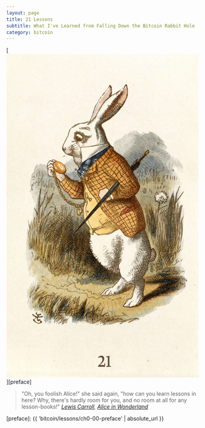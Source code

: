 ```yaml
---
layout: page
title: 21 Lessons
subtitle: What I've Learned from Falling Down the Bitcoin Rabbit Hole
category: bitcoin
---
```


[![21 Lessons - What I've Learned from Falling Down the Bitcoin Rabbit Hole](/assets/images/21-lessons-cover-rabbit.jpg)][preface]

> "Oh, you foolish Alice!" she said again, "how can you learn lessons in here?
> Why, there's hardly room for you, and no room at all for any lesson-books!"
> <cite>[Lewis Carroll][carroll], [Alice in Wonderland][alice]</cite>

[preface]: {{ 'bitcoin/lessons/ch0-00-preface' | absolute_url }}

<!-- Wikipedia -->
[alice]: https://en.wikipedia.org/wiki/Alice%27s_Adventures_in_Wonderland
[carroll]: https://en.wikipedia.org/wiki/Lewis_Carroll
